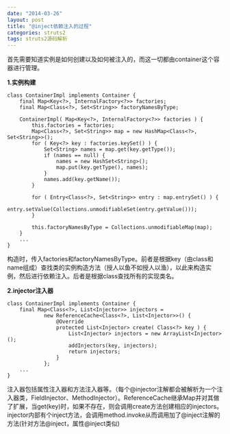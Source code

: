 ```yaml
---
date: "2014-03-26"
layout: post
title: "@inject依赖注入的过程"
categories: struts2
tags: struts2源码解析
---
```


首先需要知道实例是如何创建以及如何被注入的，而这一切都由container这个容器进行管理。

**1.实例构建**

	class ContainerImpl implements Container {
		final Map<Key<?>, InternalFactory<?>> factories;
		final Map<Class<?>, Set<String>> factoryNamesByType;
	
		ContainerImpl( Map<Key<?>, InternalFactory<?>> factories ) {
			this.factories = factories;
			Map<Class<?>, Set<String>> map = new HashMap<Class<?>, Set<String>>();
			for ( Key<?> key : factories.keySet() ) {
				Set<String> names = map.get(key.getType());
				if (names == null) {
					names = new HashSet<String>();
					map.put(key.getType(), names);
				}
				names.add(key.getName());
			}
	
			for ( Entry<Class<?>, Set<String>> entry : map.entrySet() ) {
				entry.setValue(Collections.unmodifiableSet(entry.getValue()));
			}
	
			this.factoryNamesByType = Collections.unmodifiableMap(map);
		}
		...
	}

构造时，传入factories和factoryNamesByType。前者是根据key（由class和name组成）查找类的实例构造方法（授人以鱼不如授人以渔），以此来构造实例，然后进行依赖注入。后者是根据class查找所有的实现类名。

**2.injector注入器**

	class ContainerImpl implements Container {
		final Map<Class<?>, List<Injector>> injectors =
				new ReferenceCache<Class<?>, List<Injector>>() {
					@Override
					protected List<Injector> create( Class<?> key ) {
						List<Injector> injectors = new ArrayList<Injector>();
						addInjectors(key, injectors);
						return injectors;
					}
				};
		...
	}
注入器包括属性注入器和方法注入器等。（每个@injector注解都会被解析为一个注入器类，FieldInjector、MethodInjector）。ReferenceCache继承Map并对其做了扩展，当get(key)时，如果不存在，则会调用create方法创建相应的injectors。injector内部有个inject方法，会调用method.invoke从而调用加了@inject注解的方法(针对方法@inject，属性@inject类似)